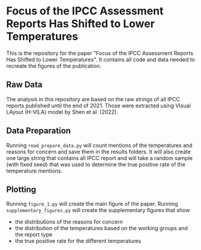 # Focus of the IPCC Assessment Reports Has Shifted to Lower Temperatures
This is the repository for the paper "Focus of the IPCC Assessment Reports Has Shifted to Lower Temperatures". It contains all code and data needed to recreate the figures of the publication. 

## Raw Data
The analysis in this repository are based on the raw strings of all IPCC reports published until the end of 2021. Those were extracted using VIsual LAyout (H-VILA) model by Shen et al. (2022). 

## Data Preparation
Running `read_prepare_data.py` will count mentions of the temperatures and reasons for concern and save them in the results folders. It will also create one large string that contains all IPCC report and will take a random sample (with fixed seed) that was used to determine the true positive rate of the temperature mentions. 

## Plotting
Running `figure_1.py` will create the main figure of the paper. 
Running `supplementary_figures.py` will create the supplementary figures that show
- the distributions of the reasons for concern 
- the distribution of the temperatures based on the working groups and the report type
- the true positive rate for the different temperatures
